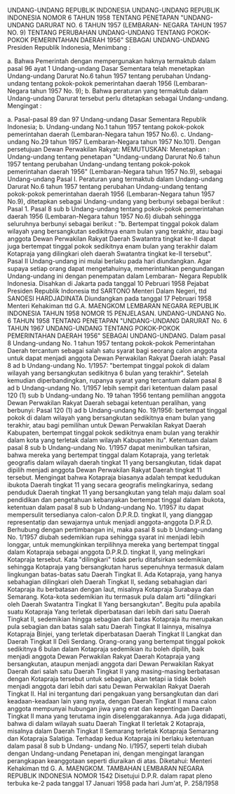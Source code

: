  UNDANG-UNDANG REPUBLIK INDONESIA UNDANG-UNDANG REPUBLIK INDONESIA NOMOR 6 TAHUN 1958 TENTANG PENETAPAN "UNDANG-UNDANG DARURAT NO. 6 TAHUN 1957 (LEMBARAN- NEGARA TAHUN 1957 NO. 9) TENTANG PERUBAHAN UNDANG-UNDANG TENTANG POKOK-POKOK PEMERINTAHAN DAERAH 1956" SEBAGAI UNDANG-UNDANG Presiden Republik Indonesia,
Menimbang :

a. Bahwa Pemerintah dengan mempergunakan haknya termaktub dalam pasal 96 ayat 1 Undang-undang Dasar Sementara telah menetapkan Undang-undang Darurat No.6 tahun 1957 tentang perubahan Undang-undang tentang pokok-pokok pemerintahan daerah 1956 (Lembaran-Negara tahun 1957 No. 9);
b. Bahwa peraturan yang termaktub dalam Undang-undang Darurat tersebut perlu ditetapkan sebagai Undang-undang.
Mengingat :

a. Pasal-pasal 89 dan 97 Undang-undang Dasar Sementara Republik Indonesia;
b. Undang-undang No.1 tahun 1957 tentang pokok-pokok pemerintahan daerah (Lembaran-Negara tahun 1957 No.6).
c. Undang-undang No.29 tahun 1957 (Lembaran-Negara tahun 1957 No.101). Dengan persetujuan Dewan Perwakilan Rakyat:
MEMUTUSKAN:
 Menetapkan : Undang-undang tentang penetapan "Undang-undang Darurat No.6 tahun 1957 tentang perubahan Undang-undang tentang pokok-pokok pemerintahan daerah 1956" (Lembaran-Negara tahun 1957 No.9), sebagai Undang-undang Pasal I. Peraturan yang termaktub dalam Undang-undang Darurat No.6 tahun 1957 tentang perubahan Undang-undang tentang pokok-pokok pemerintahan daerah 1956 (Lembaran-Negara tahun 1957 No.9), ditetapkan sebagai Undang-undang yang berbunyi sebagai berikut : Pasal 1. Pasal 8 sub b Undang-undang tentang pokok-pokok pemerintahan daerah 1956 (Lembaran-Negara tahun 1957 No.6) diubah sehingga seluruhnya berbunyi sebagai berikut : "b. Bertempat tinggal pokok dalam wilayah yang bersangkutan sedikitnya enam bulan yang terakhir, atau bagi anggota Dewan Perwakilan Rakyat Daerah Swatantra tingkat ke-II dapat juga bertempat tinggal pokok sedikitnya enam bulan yang terakhir dalam Kotapraja yang dilingkari oleh daerah Swatantra tingkat ke-II tersebut".
Pasal II
Undang-undang ini mulai berlaku pada hari diundangkan. Agar supaya setiap orang dapat mengetahuinya, memerintahkan pengundangan Undang-undang ini dengan penempatan dalam Lembaran- Negara Republik Indonesia. Disahkan di Jakarta pada tanggal 10 Pebruari 1958 Pejabat Presiden Republik Indonesia ttd SARTONO Menteri Dalam Negeri, ttd SANOESI HARDJADINATA Diundangkan pada tanggal 17 Pebruari 1958 Menteri Kehakiman ttd G.A. MAENGKOM LEMBARAN NEGARA REPUBLIK INDONESIA TAHUN 1958 NOMOR 15 PENJELASAN. UNDANG-UNDANG No. 6 TAHUN 1958 TENTANG PENETAPAN "UNDANG-UNDANG DARURAT No. 6 TAHUN 1967 UNDANG-UNDANG TENTANG POKOK-POKOK PEMERINTAHAN DAERAH 1956" SEBAGAI UNDANG-UNDANG. Dalam pasal 8 Undang-undang No. 1 tahun 1957 tentang pokok-pokok Pemerintahan Daerah tercantum sebagai salah satu syarat bagi seorang calon anggota untuk dapat menjadi anggota Dewan Perwakilan Rakyat Daerah ialah: Pasal 8 ad b Undang-undang No. 1/1957: "bertempat tinggal pokok di dalam wilayah yang bersangkutan sedikitnya 6 bulan yang terakhir". Setelah kemudian diperbandingkan, rupanya syarat yang tercantum dalam pasal 8 ad b Undang-undang No. 1/1957 lebih sempit dari ketentuan dalam pasal 120 (1) sub b Undang-undang No. 19 tahan 1956 tentang pemilihan anggota Dewan Perwakilan Rakyat Daerah sebagai ketentuan peralihan, yang berbunyi: Pasal 120 (1) ad b Undang-undang No. 19/1956: bertempat tinggal pokok di dalam wilayah yang bersangkutan sedikitnya enam bulan yang terakhir, atau bagi pemilihan untuk Dewan Perwakilan Rakyat Daerah Kabupaten, bertempat tinggal pokok sedikitnya enam bulan yang terakhir dalam kota yang terletak dalam wilayah Kabupaten itu". Ketentuan dalam pasal 8 sub b Undang-undang No. 1/1957 dapat menimbulkan tafsiran, bahwa mereka yang bertempat tinggal dalam Kotapraja, yang terletak geografis dalam wilayah daerah tingkat 11 yang bersangkutan, tidak dapat dipilih menjadi anggota Dewan Perwakilan Rakyat Daerah tingkat 11 tersebut. Mengingat bahwa Kotapraja biasanya adalah tempat kedudukan ibukota Daerah tingkat 11 yang secara geografis melingkarinya, sedang penduduk Daerah tingkat 11 yang bersangkutan yang telah maju dalam soal pendidikan dan pengetahuan kebanyakan bertempat tinggal dalam ibukota, ketentuan dalam pasal 8 sub b Undang-undang No. 1/1957 itu dapat mempersulit tersedianya calon-calon D.P.R.D. tingkat II, yang dianggap representatip dan sewajarnya untuk menjadi anggota-anggota D.P.R.D. Berhubung dengan pertimbangan ini, maka pasal 8 sub b Undang-undang No. 1/1957 diubah sedemikian rupa sehingga syarat ini menjadi lebih longgar, untuk memungkinkan terpilihnya mereka yang bertempat tinggal dalam Kotapraja sebagai anggota D.P.R.D. tingkat II, yang melingkari Kotapraja tersebut. Kata "dilingkari" tidak perlu ditafsirkan sedemikian, sehingga Kotapraja yang bersangkutan harus sepenuhnya termasuk dalam lingkungan batas-batas satu Daerah Tingkat II. Ada Kotapraja, yang hanya sebahagian dilingkari oleh Daerah Tingkat II, sedang sebahagian dari Kotapraja itu berbatasan dengan laut, misalnya Kotapraja Surabaya dan Semarang. Kota-kota sedemikian itu termasuk pula dalam arti "dilingkari oleh Daerah Swatantra Tingkat II Yang bersangkutan". Begitu pula apabila suatu Kotapraja Yang terletak diperbatasan dari lebih dari satu Daerah Tingkat II, sedemikian hingga sebagian dari batas Kotapraja itu merupakan pula sebagian dan batas salah satu Daerah Tingkat II lainnya, misalnya Kotapraja Binjei, yang terletak diperbatasan Daerah Tingkat II Langkat dan Daerah Tingkat II Deli Serdang. Orang-orang yang bertempat tinggal pokok sedikitnya 6 bulan dalam Kotapraja sedemikian itu boleh dipilih, baik menjadi anggota Dewan Perwakilan Rakyat Daerah Kotapraja yang bersangkutan, ataupun menjadi anggota dari Dewan Perwakilan Rakyat Daerah dari salah satu Daerah Tingkat II yang masing-masing berbatasan dengan Kotapraja tersebut untuk sebagian, akan tetapi ia tidak boleh menjadi anggota dari lebih dari satu Dewan Perwakilan Rakyat Daerah Tingkat II. Hal ini tergantung dari pengakuan yang bersangkutan dan dari keadaan-keadaan lain yang nyata, dengan Daerah Tingkat II mana calon anggota mempunyai hubungan jiwa yang erat dan kepentingan Daerah Tingkat II mana yang terutama ingin diselenggarakannya. Ada juga didapati, bahwa di dalam wilayah suatu Daerah Tingkat II terletak 2 Kotapraja, misalnya dalam Daerah Tingkat II Semarang terletak Kotapraja Semarang dan Kotapraja Salatiga. Terhadap kedua Kotapraja ini berlaku ketentuan dalam pasal 8 sub b Undang- undang No. I/1957, seperti telah diubah dengan Undang-undang Penetapan ini, dengan mengingat larangan perangkapan keanggotaan seperti diuraikan di atas. Diketahui: Menteri Kehakiman ttd G. A. MAENGKOM. TAMBAHAN LEMBARAN NEGARA REPUBLIK INDONESIA NOMOR 1542 Disetujui D.P.R. dalam rapat pleno terbuka ke-2 pada tanggal 17 Januari 1958 pada hari Jum'at, P. 258/1958